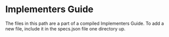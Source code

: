 # Implementers Guide

The files in this path are a part of a compiled Implementers Guide.
To add a new file, include it in the specs.json file one directory up.
